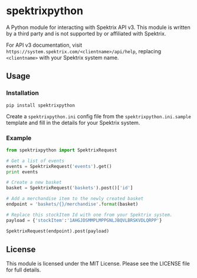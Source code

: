 # spektrixpython
A Python module for interacting with Spektrix API v3. This module is written
by a third party and is not supported by or affiliated with Spektrix.

For API v3 documentation, visit `https://system.spektrix.com/<clientname>/api/help`,
replacing `<clientname>` with your Spektrix system name.

## Usage

### Installation

`pip install spektrixpython`

Create a `spektrixpython.ini` config file from the `spektrixpython.ini.sample` template and fill in the details for your Spektrix system.

### Example

```python
from spektrixpython import SpektrixRequest

# Get a list of events
events = SpektrixRequest('events').get()
print events

# Create a new basket
basket = SpektrixRequest('baskets').post()['id']

# Add a merchandise item to the newly created basket
endpoint = 'baskets/{}/merchandise'.format(basket)

# Replace this stockItem Id with one from your Spektrix system.
payload = {'stockItem':'1AHGJDSMMPLMPPGNLJBQVLBRSKVDLQRPP'}

SpektrixRequest(endpoint).post(payload)
```

## License

This module is licensed under the MIT License. Please see the LICENSE file for
full details.
